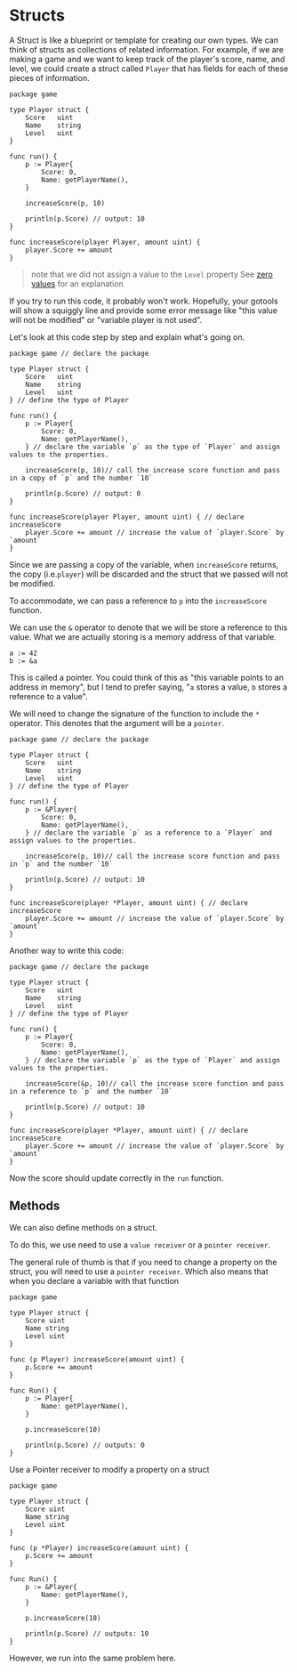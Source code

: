 # Structs

A Struct is like a blueprint or template for creating our own types. We can think of structs as collections of related information. For example, if we are making a game and we want to keep track of the player's score, name, and level, we could create a struct called `Player` that has fields for each of these pieces of information.

```golang
package game

type Player struct {
    Score   uint
    Name    string
    Level   uint
}

func run() {
    p := Player{
        Score: 0,
        Name: getPlayerName(),
    }

    increaseScore(p, 10)

    println(p.Score) // output: 10
}

func increaseScore(player Player, amount uint) {
    player.Score += amount
}
```

> note that we did not assign a value to the `Level` property See [zero values](./variables.md#zero-values) for an explanation

If you try to run this code, it probably won't work.  Hopefully, your gotools will show a squiggly line and provide some error message like "this value will not be modified" or "variable player is not used".

Let's look at this code step by step and explain what's going on.

```golang
package game // declare the package

type Player struct {
    Score   uint
    Name    string
    Level   uint
} // define the type of Player

func run() {
    p := Player{
        Score: 0,
        Name: getPlayerName(),
    } // declare the variable `p` as the type of `Player` and assign values to the properties.

    increaseScore(p, 10)// call the increase score function and pass in a copy of `p` and the number `10`

    println(p.Score) // output: 0
}

func increaseScore(player Player, amount uint) { // declare increaseScore
    player.Score += amount // increase the value of `player.Score` by `amount`
}
```

Since we are passing a copy of the variable, when `increaseScore` returns, the copy (i.e.`player`) will be discarded and the struct that we passed will not be modified.

To accommodate, we can pass a reference to `p` into the `increaseScore` function.

We can use the `&` operator to denote that we will be store a reference to this value.  What we are actually storing is a memory address of that variable.  

```golang
a := 42
b := &a
```

This is called a pointer.  You could think of this as "this variable points to an address in memory", but I tend to prefer saying, "`a` stores a value, `b` stores a reference to a value".

We will need to change the signature of the function to include the `*` operator.  This denotes that the argument will be a `pointer`.

```golang
package game // declare the package

type Player struct {
    Score   uint
    Name    string
    Level   uint
} // define the type of Player

func run() {
    p := &Player{
        Score: 0,
        Name: getPlayerName(),
    } // declare the variable `p` as a reference to a `Player` and assign values to the properties.

    increaseScore(p, 10)// call the increase score function and pass in `p` and the number `10`

    println(p.Score) // output: 10
}

func increaseScore(player *Player, amount uint) { // declare increaseScore
    player.Score += amount // increase the value of `player.Score` by `amount`
}
```

Another way to write this code:
```golang
package game // declare the package

type Player struct {
    Score   uint
    Name    string
    Level   uint
} // define the type of Player

func run() {
    p := Player{
        Score: 0,
        Name: getPlayerName(),
    } // declare the variable `p` as the type of `Player` and assign values to the properties.

    increaseScore(&p, 10)// call the increase score function and pass in a reference to `p` and the number `10`

    println(p.Score) // output: 10
}

func increaseScore(player *Player, amount uint) { // declare increaseScore
    player.Score += amount // increase the value of `player.Score` by `amount`
}
```

Now the score should update correctly in the `run` function.

## Methods

We can also define methods on a struct.

To do this, we use need to use a `value receiver` or a `pointer receiver`.

The general rule of thumb is that if you need to change a property on the struct, you will need to use a `pointer receiver`.  Which also means that when you declare a variable with that function


```golang
package game

type Player struct {
    Score uint
    Name string
    Level uint
}

func (p Player) increaseScore(amount uint) {
    p.Score += amount
}

func Run() {
    p := Player{
        Name: getPlayerName(),
    }

    p.increaseScore(10)

    println(p.Score) // outputs: 0
}
```

Use a Pointer receiver to modify a property on a struct

```golang
package game

type Player struct {
    Score uint
    Name string
    Level uint
}

func (p *Player) increaseScore(amount uint) {
    p.Score += amount
}

func Run() {
    p := &Player{
        Name: getPlayerName(),
    }

    p.increaseScore(10)

    println(p.Score) // outputs: 10
}
```

However, we run into the same problem here.
